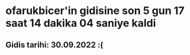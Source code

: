 # ofarukbicer'in gidisine son 5 gun 17 saat 14 dakika 04 saniye kaldi

## Gidis tarihi: 30.09.2022 :(